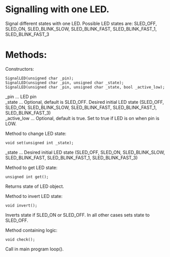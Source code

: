 # Signalling with one LED.

Signal different states with one LED. Possible LED states are:
SLED_OFF, SLED_ON, SLED_BLINK_SLOW, SLED_BLINK_FAST, SLED_BLINK_FAST_1, SLED_BLINK_FAST_3

# Methods:

Constructors:

	SignalLED(unsigned char _pin);
	SignalLED(unsigned char _pin, unsigned char _state);
	SignalLED(unsigned char _pin, unsigned char _state, bool _active_low);

_pin ... LED pin<br>
_state ... Optional, default is SLED_OFF. Desired initial LED state (SLED_OFF, SLED_ON, SLED_BLINK_SLOW, SLED_BLINK_FAST, SLED_BLINK_FAST_1, SLED_BLINK_FAST_3)<br>
_active_low ... Optional, default is true. Set to true if LED is on when pin is LOW.<br>

Method to change LED state:

	void set(unsigned int _state);

_state ... Desired initial LED state (SLED_OFF, SLED_ON, SLED_BLINK_SLOW, SLED_BLINK_FAST, SLED_BLINK_FAST_1, SLED_BLINK_FAST_3)<br>

Method to get LED state:

	unsigned int get();

Returns state of LED object.

Method to invert LED state:

	void invert();

Inverts state if SLED_ON or SLED_OFF. In all other cases sets state to SLED_OFF.<br>

Method containing logic:

	void check();

Call in main program loop().
